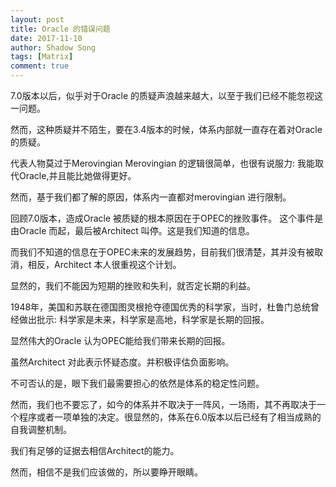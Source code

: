 ```yaml
---
layout: post
title: Oracle 的错误问题
date: 2017-11-10
author: Shadow Song
tags: [Matrix]
comment: true
---
```



7.0版本以后，似乎对于Oracle 的质疑声浪越来越大，以至于我们已经不能忽视这一问题。

然而，这种质疑并不陌生，要在3.4版本的时候，体系内部就一直存在着对Oracle 的质疑。

代表人物莫过于Merovingian
Merovingian 的逻辑很简单，也很有说服力:
我能取代Oracle,并且能比她做得更好。

然而，基于我们都了解的原因，体系内一直都对merovingian 进行限制。

回顾7.0版本，造成Oracle 被质疑的根本原因在于OPEC的挫败事件。 这个事件是由Oracle 而起，最后被Architect 叫停。这是我们知道的信息。

而我们不知道的信息在于OPEC未来的发展趋势，目前我们很清楚，其并没有被取消，相反，Architect 本人很重视这个计划。

显然的，我们不能因为短期的挫败和失利，就否定长期的利益。

1948年，美国和苏联在德国图灵根抢夺德国优秀的科学家，当时，杜鲁门总统曾经做出批示:
科学家是未来，科学家是高地，科学家是长期的回报。

显然伟大的Oracle 认为OPEC能给我们带来长期的回报。

虽然Architect 对此表示怀疑态度。并积极评估负面影响。

不可否认的是，眼下我们最需要担心的依然是体系的稳定性问题。

然而，我们也不要忘了，如今的体系并不取决于一阵风，一场雨，其不再取决于一个程序或者一项单独的决定。很显然的，体系在6.0版本以后已经有了相当成熟的自我调整机制。

我们有足够的证据去相信Architect的能力。

然而，相信不是我们应该做的，所以要睁开眼睛。